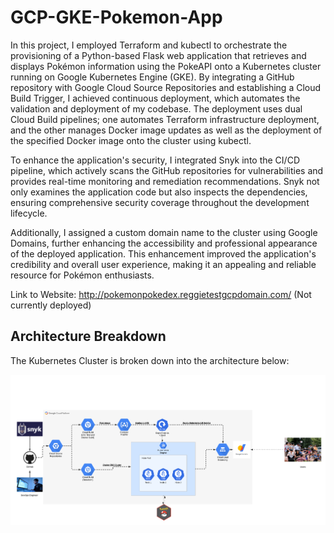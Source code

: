 # GCP-GKE-Pokemon-App

In this project, I employed Terraform and kubectl to orchestrate the provisioning of a Python-based Flask web application that retrieves and displays Pokémon information using the PokeAPI onto a Kubernetes cluster running on Google Kubernetes Engine (GKE). By integrating a GitHub repository with Google Cloud Source Repositories and establishing a Cloud Build Trigger, I achieved continuous deployment, which automates the validation and deployment of my codebase. The deployment uses dual Cloud Build pipelines; one automates Terraform infrastructure deployment, and the other manages Docker image updates as well as the deployment of the specified Docker image onto the cluster using kubectl.

To enhance the application's security, I integrated Snyk into the CI/CD pipeline, which actively scans the GitHub repositories for vulnerabilities and provides real-time monitoring and remediation recommendations. Snyk not only examines the application code but also inspects the dependencies, ensuring comprehensive security coverage throughout the development lifecycle.

Additionally, I assigned a custom domain name to the cluster using Google Domains, further enhancing the accessibility and professional appearance of the deployed application. This enhancement improved the application's credibility and overall user experience, making it an appealing and reliable resource for Pokémon enthusiasts.

Link to Website: http://pokemonpokedex.reggietestgcpdomain.com/ (Not currently deployed)

## Architecture Breakdown

The Kubernetes Cluster is broken down into the architecture below:

![kubernetespython](https://github.com/rjones18/Images/blob/main/KubernetesApp%20(3).png)
